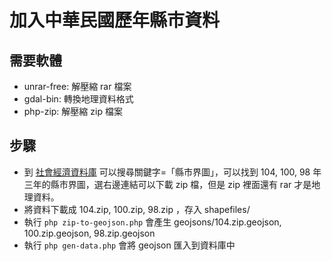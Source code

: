 # 加入中華民國歷年縣市資料

## 需要軟體
- unrar-free: 解壓縮 rar 檔案
- gdal-bin: 轉換地理資料格式
- php-zip: 解壓縮 zip 檔案

## 步驟
- 到 [社會經濟資料庫](https://segis.moi.gov.tw/STATCloud/QueryInterface) 可以搜尋關鍵字=「縣市界圖」，可以找到 104, 100, 98 年三年的縣市界圖，選右邊連結可以下載 zip 檔，但是 zip 裡面還有 rar 才是地理資料。
- 將資料下載成 104.zip, 100.zip, 98.zip ，存入 shapefiles/
- 執行 ```php zip-to-geojson.php``` 會產生 geojsons/104.zip.geojson, 100.zip.geojson, 98.zip.geojson
- 執行 ```php gen-data.php``` 會將 geojson 匯入到資料庫中

